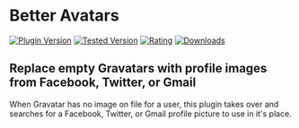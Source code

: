 # Better Avatars

[![Plugin Version](https://img.shields.io/wordpress/plugin/v/better-avatars.svg)](https://wordpress.org/plugins/better-avatars/)
[![Tested Version](https://img.shields.io/wordpress/v/better-avatars.svg)](https://wordpress.org/plugins/better-avatars/)
[![Rating](https://img.shields.io/wordpress/plugin/r/better-avatars.svg)](https://wordpress.org/support/view/plugin-reviews/better-avatars)
[![Downloads](https://img.shields.io/wordpress/plugin/dt/better-avatars.svg)](https://wordpress.org/plugins/better-avatars/)


## Replace empty Gravatars with profile images from Facebook, Twitter, or Gmail

When Gravatar has no image on file for a user, this plugin takes over and searches for a Facebook, Twitter, or Gmail profile picture to use in it's place.
